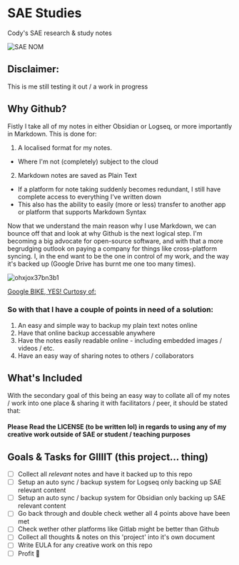 # SAE Studies
Cody's SAE research &amp; study notes

![SAE NOM](https://github.com/squeakyvermin/SAE-Studies/assets/141753484/e75482c1-d44e-4f0c-8384-bd31883c5188)

## Disclaimer:
This is me still testing it out / a work in progress 

## Why Github?
Fistly I take all of my notes in either Obsidian or Logseq, or more importantly in Markdown.
This is done for:
1. A localised format for my notes.
  - Where I'm not (completely) subject to the cloud  
2. Markdown notes are saved as Plain Text
  - If a platform for note taking suddenly becomes redundant, I still have complete access to everything I've written down
  - This also has the ability to easily (more or less) transfer to another app or platform that supports Markdown Syntax

Now that we understand the main reason why I use Markdown, we can bounce off that and look at why Github is the next logical step.
I'm becoming a big advocate for open-source software, and with that a more begrudging outlook on paying a company for things like cross-platform syncing.
I, in the end want to be the one in control of my work, and the way it's backed up (Google Drive has burnt me one too many times).

![ohxjox37bn3b1](https://github.com/squeakyvermin/SAE-Studies/assets/141753484/01f7b72e-91f1-48a7-9770-46d32380644a)

[Google BIKE, YES! Curtosy of:](https://www.reddit.com/r/fuckcars/comments/13yk2kd/my_dumbest_joke_yet/)

### So with that I have a couple of points in need of a solution:
1. An easy and simple way to backup my plain text notes online
2. Have that online backup accessable anywhere
3. Have the notes easily readable online - including embedded images / videos / etc.
4. Have an easy way of sharing notes to others / collaborators

## What's Included
With the secondary goal of this being an easy way to collate all of my notes / work into one place & sharing it with facilitators / peer, it should be stated that: 
#### Please Read the LICENSE (to be written lol) in regards to using any of my creative work outside of SAE or student / teaching purposes

## Goals & Tasks for GIIIIT (this project... thing)
- [ ] Collect all *relevant* notes and have it backed up to this repo
- [ ] Setup an auto sync / backup system for Logseq only backing up SAE relevant content
- [ ] Setup an auto sync / backup system for Obsidian only backing up SAE relevant content
- [ ] Go back through and double check wether all 4 points above have been met
- [ ] Check wether other platforms like Gitlab might be better than Github
- [ ] Collect all thoughts & notes on this 'project' into it's own document
- [ ] Write EULA for any creative work on this repo
- [ ] Profit 🥳

